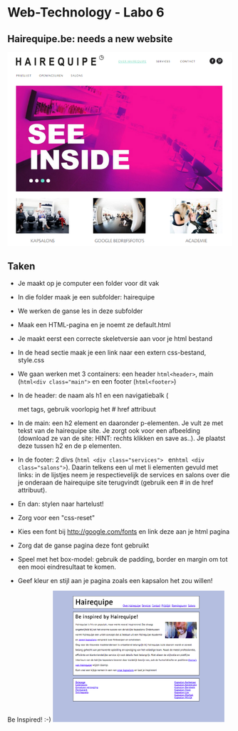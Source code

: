 # Web-Technology - Labo 6

## Hairequipe.be: needs a new website

![hairequipe](hairequipe.PNG)


## Taken
* Je maakt op je computer een folder voor dit vak
* In die folder maak je een subfolder: hairequipe
* We werken de ganse les in deze subfolder
* Maak een HTML-pagina en je noemt ze default.html
* Je maakt eerst een correcte skeletversie aan voor je html bestand
* In de head sectie maak je een link naar een extern css-bestand, style.css

* We gaan werken met 3 containers: een header ```html<header>```, main (```html<div class="main">```
en een footer (```html<footer>```)
* In de header: de naam als h1 en een navigatiebalk (<nav> met <a> tags, gebruik
voorlopig het # href attribuut
* In de main: een h2 element en daaronder p-elementen. Je vult ze met tekst van
de hairequipe site. Je zorgt ook voor een afbeelding (download ze van de site:
HINT: rechts klikken en save as..). Je plaatst deze tussen h2 en de p elementen.
* In de footer: 2 divs (```html <div class="services"> ``` en```html <div class="salons">```). Daarin
telkens een ul met li elementen gevuld met links: in de lijstjes neem je
respectievelijk de services en salons over die je onderaan de hairequipe site terugvindt
(gebruik een # in de href attribuut).

* En dan: stylen naar hartelust!
* Zorg voor een "css-reset" 
* Kies een font bij http://google.com/fonts en link deze aan je html pagina
* Zorg dat de ganse pagina deze font gebruikt
* Speel met het box-model: gebruik de padding, border en margin om tot een 
mooi eindresultaat te komen.
* Geef kleur en stijl aan je pagina zoals een kapsalon het zou willen!

Be Inspired! :-)
![inspired](inspired.PNG)




